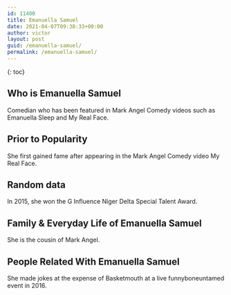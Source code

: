 ```yaml
---
id: 11400
title: Emanuella Samuel
date: 2021-04-07T09:38:33+00:00
author: victor
layout: post
guid: /emanuella-samuel/
permalink: /emanuella-samuel/
---
```



{: toc}


## Who is Emanuella Samuel



Comedian who has been featured in Mark Angel Comedy videos such as Emanuella Sleep and My Real Face.

                
                
                
## Prior to Popularity



She first gained fame after appearing in the Mark Angel Comedy video My Real Face.

                
                
                
## Random data



In 2015, she won the G Influence Niger Delta Special Talent Award.

                
                
                
## Family & Everyday Life of Emanuella Samuel



She is the cousin of Mark Angel.

                
                
                
## People Related With Emanuella Samuel



She made jokes at the expense of Basketmouth at a live funnyboneuntamed event in 2016.

                
              
            
          
          
          